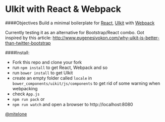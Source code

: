 # UIkit with React & Webpack

####Objectives
Build a minimal boilerplate for [React](https://facebook.github.io/react/), [UIkit](http://getuikit.com) with [Webpack](http://webpack.github.io/)

Currently testing it as an alternative for Bootstrap/React combo. Got inspired by this article: http://www.eugenesivokon.com/why-uikit-is-better-than-twitter-bootstrap

####Install: 
  * Fork this repo and clone your fork
  * run ```npm install``` to get React, Webpack and so
  * run ```bower install``` to get UIkit
  * create an empty folder called ```locale``` in ```bower_components/uikit/js/components``` to get rid of some warning when webpacking
  * check ```App.js``` 
  * ```npm run pack``` or 
  * ```npm run watch``` and open a browser to http://localhost:8080

[@mitelone](https://twitter.com/mitelone)

